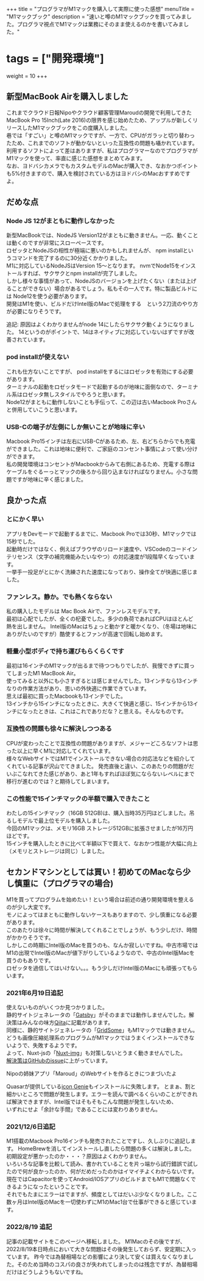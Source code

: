 +++
title = "プログラマがM1マックを購入して実際に使った感想"
menuTitle = "M1マックブック"
description = "速いと噂のM1マックブックを買ってみました。プログラマ視点でM1マックは業務にそのまま使えるのかを書いてみました。"
# tags = ["開発環境"]
weight = 10
+++

## 新型MacBook Airを購入しました

これまでクラウド日報Nipoやクラウド顧客管理Maroudの開発で利用してきたMacBook Pro 15Inch(Late 2016)の限界を感じ始めたため、アップルが新しくリリースしたM1マックブックをこの度購入しました。  
巷では「すごい」と噂のM1マックですが、一方で、CPUがガラッと切り替わったため、これまでのソフトが動かないといった互換性の問題も囁かれています。  
利用するソフトによって差はありますが、私はプログラマーなのでプログラマがM1マックを使って、率直に感じた感想をまとめてみます。  
なお、ヨドバシカメラでもカスタムモデルのMacが購入でき、なおかつポイントも5%付きますので、購入を検討されている方はヨドバシのMacおすすめですよ。  

## だめな点

### Node JS 12がまともに動作しなかった

新型MacBookでは、NodeJS Version12がまともに動きません。一応、動くことは動くのですが非常にスローペースです。  
ロゼッタとNodeJSの相性が極端に悪いのかもしれませんが、 npm installというコマンドを完了するのに30分近くかかりました。  
M1に対応しているNodeJSはVersion 15〜となります。 nvmでNode15をインストールすれば、サクサクとnpm installが完了しました。  
しかし様々な事情があって、NodeJSのバージョンを上げたくない（または上げることができない）場合があるでしょう。私もその一人です。特に製品ビルドには Node12を使う必要があります。  
開発はM1を使い、ビルドだけIntel版のMacで処理をする　という2刀流のやり方が必要になりそうです。  

追記: 原因はよくわかりませんがnode 14にしたらサクサク動くようになりました。 14というのがポイントで、14はネイティブに対応していないはずですが改善されています。  

### pod installが使えない

これも仕方ないことですが、 pod installをするにはロゼッタを有効にする必要があります。  
ターミナルの起動をロゼッタモードで起動するのが地味に面倒なので、ターミナル系はロゼッタ無しスタイルでやろうと思います。  
Node12がまともに動作しないことも手伝って、この辺は古いMacbook Proさんと併用していこうと思います。  

### USB-Cの端子が左側にしか無いことが地味に辛い

Macbook Pro15インチは左右にUSB-Cがあるため、左、右どちらからでも充電ができました。これは地味に便利で、ご家庭のコンセント事情によって使い分けができます。  
私の開発環境はコンセントがMacbookからみて右側にあるため、充電する際はケーブルをぐるーっとマックの後ろから回り込まなければなりません。小さな問題ですが地味に辛く感じました。  

## 良かった点

### とにかく早い

アプリをDevモードで起動するまでに、Macbook Proでは30秒、M1マックでは15秒でした。  
起動時だけではなく、例えばブラウザのリロード速度や、VSCodeのコードインテリセンス（文字の補完機能みたいなやつ）の対応速度が1段階早くなっています。  
一挙手一投足がとにかく洗練された速度になっており、操作全てが快適に感じました。

### ファンレス。静か。でも熱くならない

私の購入したモデルは Mac Book Airで、ファンレスモデルです。  
最初は心配でしたが、全くの杞憂でした。多少の負荷であればCPUはほとんど熱を出しません。
Intel版のMacはちょっと動かすと暖かくなり、（冬場は地味にありがたいのですが）酷使するとファンが高速で回転し始めます。  

### 軽量小型ボディで持ち運びもらくらくです

最初は16インチのM1マックが出るまで待つつもりでしたが、我慢できずに買ってしまったM1 MacBook Air。  
使ってみると以外にも小さすぎるとは感じませんでした。13インチなら13インチなりの作業方法があり、思いの外快適に作業できています。  
思えば最初に買ったMacbookも13インチでした。  
13インチから15インチになったときに、大きくて快適と感じ、15インチから13インチになったときは、これはこれでありだな？と思える。そんなものです。

### 互換性の問題も徐々に解決しつつある

CPUが変わったことで互換性の問題がありますが、メジャーどころなソフトは思った以上に早くM1に対応してくれています。  
様々なWebサイトではM1でインストールできない場合の対応法などを紹介してくれている記事が沢山でてきました。
発売直後と違い、このあたりの問題がだいぶこなれてきた感じがあり、あと1年もすればほぼ気にならないレベルにまで移行が進むのでは？と期待してしまいます。  

### この性能で15インチマックの半額で購入できたこと

わたしの15インチマック（16GB 512GB)は、購入当時35万円ほどしました。吊るしモデルで最上位モデルを購入しました。  
今回のM1マックは、メモリ16GB ストレージ512GBに拡張させましたが16万円ほどです。  
15インチを購入したときに比べて半額以下で買えて、なおかつ性能が大幅に向上（メモリとストレージは同じ）しました。  

## セカンドマシンとしては買い！初めてのMacなら少し慎重に（プログラマの場合)

M1を買ってプログラムを始めたい！という場合は前述の通り開発環境を整えるのが少し大変です。  
モノによってはまともに動作しないケースもありますので、少し慎重になる必要があります。  
このあたりは徐々に時間が解決してくれることでしょうが、もう少しだけ、時間がかかりそうです。  
しかしこの時期にIntel版のMacを買うのも、なんか寂しいですね。中古市場ではM1の出現でIntel版のMacが値下がりしているようなので、中古のIntel版Macを買うのもありです。  
ロゼッタを過信してはいけない。。。もう少しだけIntel版のMacにも頑張ってもらいます。  

### 2021年6月19日追記

使えないものがいくつか見つかりました。  
静的サイトジェネレータの「[Gatsby](https://www.gatsbyjs.com/)」がそのままでは動作しませんでした。解決策はみんなの味方[Qiita](https://qiita.com/yudwig/items/c533f676b7b8015da723)に記載があります。  
同様に、静的サイトジェネレータの「[GridSome](https://gridsome.org/)」もM1マックでは動きません。  
どうも画像圧縮処理系のプログラムがM1マックではうまくインストールできないようで、失敗するようです。  
よって、Nuxt-jsの「[Nuxt-img](https://image.nuxtjs.org/components/nuxt-img/)」も対策しないとうまく動きませんでした。  
[解決策はGitHubのissue](https://github.com/nuxt/image/issues/204)に上がっています。

<Alice>Nipoの姉妹アプリ「Maroud」のWebサイトを作るときにつまづいたよ</Alice>

Quasarが提供している[icon Genie](https://quasar.dev/icongenie/introduction)もインストールに失敗します。
とまぁ、割と細かいところで問題が発生します。エラーを読んで調べるくらいのことができれば解決できますが、Intel版ではそもそもこんな問題が発生しないため、  
いずれにせよ「余計な手間」であることには変わりありません。

### 2021/12/6日追記

M1搭載のMacbook Pro16インチも発売されたことですし、久しぶりに追記します。
HomeBrewを消してインストールし直したら問題の多くは解決しました。初期設定が悪かったのか・・・？原因はよくわかりません。  
いろいろな記事を比較して読み、書かれていることを片っ端から試行錯誤で試したので何が良かったのか、何がだめだったのかはイマイチよくわからないです。  
現在ではCapacitorを使ってAndroid/IOSアプリのビルドまでもM1で問題なくできるようになったということです。  
それでもたまにエラーはでますが、頻度としてはだいぶ少なくなりました。ここ数ヶ月はIntel版のMacを一切使わずにM1のMac1台で仕事ができると感じています。

### 2022/8/19 追記

記事の記載サイトをこのページへ移転しました。
M1Macのその後ですが、2022/8/19本日時点において大きな問題はその後発生しておらず、安定期に入っています。
昨今では為替相場などの影響により決して安くは買えなくなりました。そのため当時のコスパの良さが失われてしまったのは残念ですが、為替相場だけはどうしようもないですね。
